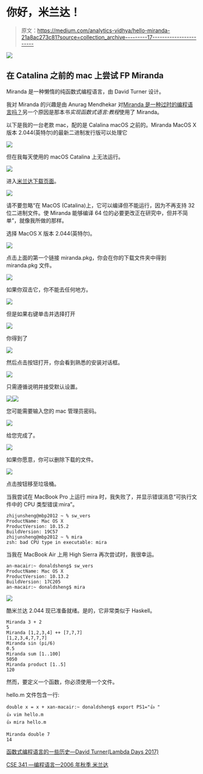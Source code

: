 # 你好，米兰达！

> 原文：<https://medium.com/analytics-vidhya/hello-miranda-21a8ac273c81?source=collection_archive---------17----------------------->

![](img/9913ed6500fd17a9d5e31e424e44ae19.png)

## 在 Catalina 之前的 mac 上尝试 FP Miranda

Miranda 是一种懒惰的纯函数式编程语言，由 David Turner 设计。

我对 Miranda 的兴趣是由 Anurag Mendhekar 对[Miranda 是一种过时的编程语言吗？](https://www.quora.com/Is-Miranda-an-obsolete-programming-language)另一个原因是那本书*实现函数式语言:教程*使用了 Miranda。

以下是我的一台老款 mac，配的是 Calalina macOS 之前的。Miranda MacOS X 版本 2.044(英特尔)的最新二进制发行版可以处理它

![](img/ba30400d1f7b29358c6cd6218ec2bacf.png)

但在我每天使用的 macOS Catalina 上无法运行。

![](img/57ae2a5e1c1a8198cae99d07dc6708c9.png)

进入[米兰达下载页面](https://www.cs.kent.ac.uk/people/staff/dat/miranda/downloads/)。

![](img/2f4523183245a1d1bc48e365f5e18717.png)

请不要忽略“在 MacOS (Catalina)上，它可以编译但不能运行，因为不再支持 32 位二进制文件。使 Miranda 能够编译 64 位的必要更改正在研究中，但并不简单”，就像我所做的那样。

选择 MacOS X 版本 2.044(英特尔)。

![](img/563343c9fcc7fbd86b68919caccf9cdc.png)

点击上面的第一个链接 miranda.pkg，你会在你的下载文件夹中得到 miranda.pkg 文件。

![](img/0a80bde49f6ee51e84cbd01ac06203c4.png)

如果你双击它，你不能去任何地方。

![](img/95bc86c8fc1880e9deb7b631ad272666.png)

但是如果右键单击并选择打开

![](img/42cd39e80c84f0cc00ccd6602aa9ec34.png)

你得到了

![](img/d7e4ff591f660cf874e6a4cdbc304ff1.png)

然后点击按钮打开，你会看到熟悉的安装对话框。

![](img/3286ae9899b7f8f8d50dad753dfeb7bc.png)

只需遵循说明并接受默认设置。

![](img/24add2f475a3ec1a98aa711f6255cd2f.png)![](img/4512f683d1235d5b90ce227ed4f2876b.png)

您可能需要输入您的 mac 管理员密码。

![](img/c95559512f3cd675ab16c1bd30810424.png)

给您完成了。

![](img/f7c31e86212fdaea08b1c4c68af18fdc.png)

如果你愿意，你可以删除下载的文件。

![](img/98168c985cf5ad18559fc392748805ac.png)

点击按钮移至垃圾桶。

当我尝试在 MacBook Pro 上运行 mira 时，我失败了，并显示错误消息“可执行文件中的 CPU 类型错误:mira”。

```
zhijunsheng@mbp2012 ~ % sw_vers
ProductName: Mac OS X
ProductVersion: 10.15.2
BuildVersion: 19C57
zhijunsheng@mbp2012 ~ % mira
zsh: bad CPU type in executable: mira
```

当我在 MacBook Air 上用 High Sierra 再次尝试时，我很幸运。

```
an-macair:~ donaldsheng$ sw_vers
ProductName: Mac OS X
ProductVersion: 10.13.2
BuildVersion: 17C205
an-macair:~ donaldsheng$ mira
```

![](img/c47eb652f37d463454f880767ec5c360.png)

酷米兰达 2.044 现已准备就绪。是的，它非常类似于 Haskell。

```
Miranda 3 + 2
5
Miranda [1,2,3,4] ++ [7,7,7]
[1,2,3,4,7,7,7]
Miranda sin (pi/6)      
0.5
Miranda sum [1..100]
5050
Miranda product [1..5]
120
```

然而，要定义一个函数，你必须使用一个文件。

hello.m 文件包含一行:

```
double x = x + xan-macair:~ donaldsheng$ export PS1="👍 "
👍 vim hello.m
👍 mira hello.m

Miranda double 7
14
```

[函数式编程语言的一些历史—David Turner(Lambda Days 2017)](https://youtu.be/QVwm9jlBTik)

[CSE 341 —编程语言—2006 年秋季
米兰达](https://courses.cs.washington.edu/courses/cse341/06au/miranda/miranda-basics.html)